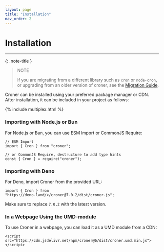 ```yaml
---
layout: page
title: "Installation"
nav_order: 2
---
```


# Installation

---

{: .note-title }
> NOTE
>
> If you are migrating from a different library such as `cron` or `node-cron`, or upgrading from an older version of croner, see the [Migration Guide](migration.md).

Croner can be installed using your preferred package manager or CDN. After installation, it can be included in your project as follows:

{% include multiplex.html %}

### Importing with Node.js or Bun

For Node.js or Bun, you can use ESM Import or CommonJS Require:

    // ESM Import
    import { Cron } from "croner";

    // or CommonJS Require, destructure to add type hints
    const { Cron } = require("croner");

### Importing with Deno

For Deno, import Croner from the provided URL:

    import { Cron } from "https://deno.land/x/croner@7.0.2/dist/croner.js";

Make sure to replace `7.0.2` with the latest version.

### In a Webpage Using the UMD-module

To use Croner in a webpage, you can load it as a UMD module from a CDN:

    <script src="https://cdn.jsdelivr.net/npm/croner@6/dist/croner.umd.min.js"></script>
